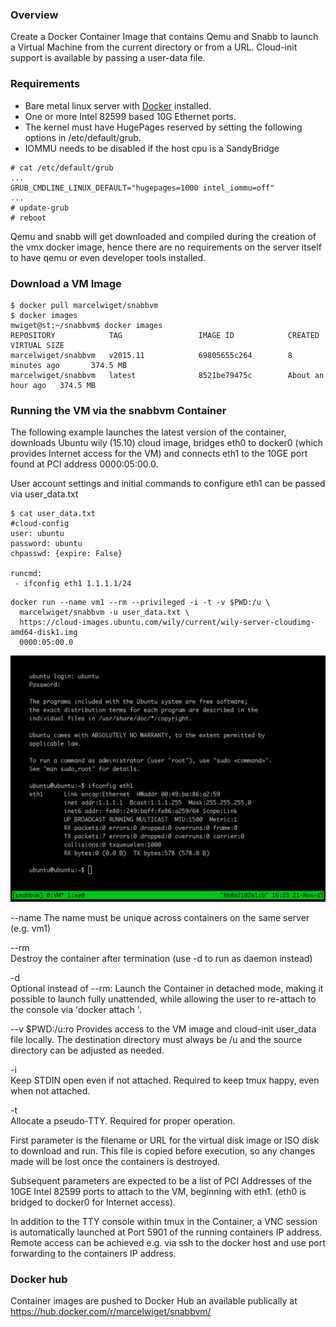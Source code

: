 ### Overview

Create a Docker Container Image that contains Qemu and Snabb to launch a Virtual
Machine from the current directory or from a URL. Cloud-init support is available by
passing a user-data file.

### Requirements

- Bare metal linux server with [Docker](https://www.docker.com) installed. 
- One or more Intel 82599 based 10G Ethernet ports. 
- The kernel must have HugePages reserved by setting the following options in /etc/default/grub.
- IOMMU needs to be disabled if the host cpu is a SandyBridge 

```
# cat /etc/default/grub
...
GRUB_CMDLINE_LINUX_DEFAULT="hugepages=1000 intel_iommu=off"
...
# update-grub
# reboot
```

Qemu and snabb will get downloaded and compiled during the creation of the vmx docker image, hence there are no requirements on the server itself to have qemu or even developer tools installed.

### Download a VM Image 

```
$ docker pull marcelwiget/snabbvm
$ docker images
mwiget@st:~/snabbvm$ docker images
REPOSITORY            TAG                 IMAGE ID            CREATED             VIRTUAL SIZE
marcelwiget/snabbvm   v2015.11            69805655c264        8 minutes ago       374.5 MB
marcelwiget/snabbvm   latest              8521be79475c        About an hour ago   374.5 MB
```

### Running the VM via the snabbvm Container

The following example launches the latest version of the container, downloads
Ubuntu wily (15.10) cloud image, bridges eth0 to docker0 (which provides 
Internet access for the VM) and connects eth1 to the 10GE port found at PCI address
0000:05:00.0.

User account settings and initial commands to configure eth1 can be passed via 
user_data.txt

```
$ cat user_data.txt
#cloud-config
user: ubuntu
password: ubuntu
chpasswd: {expire: False}

runcmd:
 - ifconfig eth1 1.1.1.1/24
```

```
docker run --name vm1 --rm --privileged -i -t -v $PWD:/u \
  marcelwiget/snabbvm -u user_data.txt \
  https://cloud-images.ubuntu.com/wily/current/wily-server-cloudimg-amd64-disk1.img
  0000:05:00.0
```
![title](https://github.com/mwiget/snabbvm/blob/master/snabbvm-running-ubuntu-wily.png)

--name <name> 
The name must be unique across containers on the same server (e.g. vm1)

--rm          
Destroy the container after termination (use -d to run as daemon instead)

-d            
Optional instead of --rm: Launch the Container in detached mode, making it possible to launch fully unattended, while allowing the user to re-attach to the console via 'docker attach <name>'.

--v $PWD:/u:ro
Provides access to the VM image and cloud-init user_data file locally.
The destination directory must always be /u and the source directory can be adjusted as needed.

-i          
Keep STDIN open even if not attached. Required to keep tmux happy, even when
not attached.

-t          
Allocate a pseudo-TTY. Required for proper operation.

First parameter is the filename or URL for the virtual disk image or ISO disk
to download and run. This file is copied before execution, so any changes made 
will be lost once the containers is destroyed.

Subsequent parameters are expected to be a list of PCI Addresses of the 10GE 
Intel 82599 ports to attach to the VM, beginning with eth1. (eth0 is bridged
to docker0 for Internet access).

In addition to the TTY console within tmux in the Container, a VNC session is
automatically launched at Port 5901 of the running containers IP address. Remote
access can be achieved e.g. via ssh to the docker host and use port forwarding to the
containers IP address.

### Docker hub

Container images are pushed to Docker Hub an available publically at 
https://hub.docker.com/r/marcelwiget/snabbvm/

